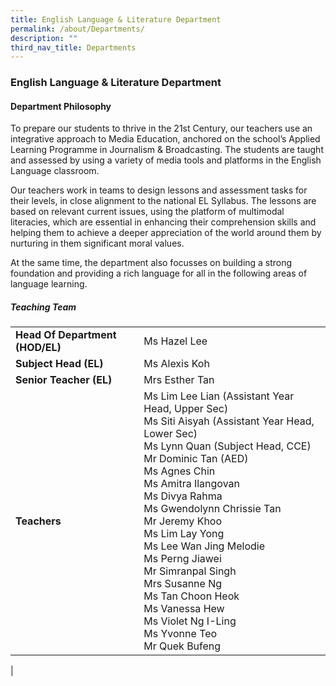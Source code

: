 ```yaml
---
title: English Language & Literature Department
permalink: /about/Departments/
description: ""
third_nav_title: Departments
---
```

### **English Language & Literature Department**

#### **Department Philosophy**
To prepare our students to thrive in the 21st Century, our teachers use an integrative approach to Media Education, anchored on the school’s Applied Learning Programme in Journalism & Broadcasting. The students are taught and assessed by using a variety of media tools and platforms in the English Language classroom.

Our teachers work in teams to design lessons and assessment tasks for their levels, in close alignment to the national EL Syllabus. The lessons are based on relevant current issues, using the platform of multimodal literacies, which are essential in enhancing their comprehension skills and helping them to achieve a deeper appreciation of the world around them by nurturing in them significant moral values.

At the same time, the department also focusses on building a strong foundation and providing a rich language for all in the following areas of language learning.

##### **Teaching Team**

|  |  |
|---|---|
| **Head Of Department (HOD/EL)** | Ms Hazel Lee |
|  **Subject Head (EL)** | Ms Alexis Koh |
| **Senior Teacher (EL)**  |  Mrs Esther Tan |
| **Teachers** | Ms Lim Lee Lian (Assistant Year Head, Upper Sec) <br>Ms Siti Aisyah (Assistant Year Head, Lower Sec) <br> Ms Lynn Quan (Subject Head, CCE)<br>Mr Dominic Tan (AED)<br>Ms Agnes Chin<br>Ms Amitra Ilangovan<br>Ms Divya Rahma<br>Ms Gwendolynn Chrissie Tan<br>Mr Jeremy Khoo<br>Ms Lim Lay Yong<br>Ms Lee Wan Jing Melodie<br>Ms Perng Jiawei<br>Mr Simranpal Singh<br>Mrs Susanne Ng<br>Ms Tan Choon Heok<br>Ms Vanessa Hew<br>Ms Violet Ng I-Ling<br>Ms Yvonne Teo<br>Mr Quek Bufeng|
|
